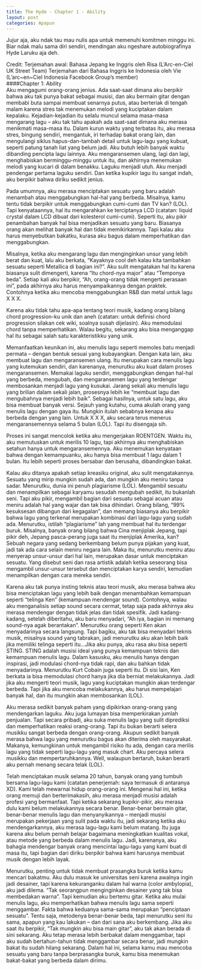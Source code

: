 ```yaml
---
title: The Hyde - Chapter 1 - Ability
layout: post
categories: Apapun
---
```


Jujur aja, aku ndak tau mau nulis apa untuk memenuhi komitmen minggu ini. Biar ndak malu sama diri sendiri, mendingan aku ngeshare autobiografinya Hyde Laruku aja deh.

Credit:
Terjemahan awal: Bahasa Jepang ke Inggris oleh Risa (L’Arc-en-Ciel UK Street Team)
Terjemahan dari Bahasa Inggris ke Indonesia oleh Vie (L’arc~en~Ciel Indonesia Facebook Group’s member)
<br> 
####Chapter 1: Ability
<br>
Aku mengagumi orang-orang jenius. Ada saat-saat dimana aku berpikir bahwa aku tak punya bakat sebagai musisi, dan aku bermain gitar dengan membabi buta sampai membuat senarnya putus, atau berteriak di tengah malam karena stres tak menemukan melodi yang kuciptakan dalam kepalaku. Kejadian-kejadian itu selalu muncul selama masa-masa mengarang lagu – aku tak tahu apakah ada saat-saat dimana aku merasa menikmati masa-masa itu. Dalam kurun waktu yang terbatas itu, aku merasa stres, bingung sendiri, mengantuk, iri terhadap bakat orang lain, dan mengulangi siklus hapus-dan-tambah detail untuk lagu-lagu yang kubuat, seperti patung tanah liat yang belum jadi. Aku butuh lebih banyak waktu dibanding pencipta lagu lainnya. Aku mengaransemen ulang, lagi dan lagi, menghabiskan berminggu-minggu untuk itu, dan akhirnya menemukan melodi yang kucari di dalam benakku. Laguku menjadi utuh. Aku menjadi pendengar pertama laguku sendiri. Dan ketika kupikir lagu itu sangat indah, aku berpikir bahwa diriku sedikit jenius.

Pada umumnya, aku merasa menciptakan sesuatu yang baru adalah menambah atau menggabungkan hal-hal yang berbeda. Misalnya, kamu tentu tidak berpikir untuk menggabungkan cumi-cumi dan TV kan? (LOL). Tapi kenyataannya, hal itu mengarahkan ke terciptanya LCD (catatan: liquid crystal dalam LCD dibuat dari kolesterol cumi-cumi). Seperti itu, aku pikir penambahan banyak hal bisa menjadikan sesuatu yang baru. Biasanya orang akan melihat banyak hal dan tidak memikirkannya. Tapi kalau aku harus menyebutkan bakatku, kurasa aku bagus dalam memperhatikan dan menggabungkan.

Misalnya, ketika aku mengarang lagu dan menginginkan unsur yang lebih berat dan kuat, lalu aku berkata, “Kayaknya cool deh kalau kita tambahkan sesuatu seperti Metallica di bagian ini?”. Aku sulit mengatakan hal itu karena biasanya sulit dimengerti, karena “Itu chord-nya major” atau “Temponya beda”. Setiap kali aku berpikir, “Ah, orang-orang tidak mengerti perasaan ini”, pada akhirnya aku harus menyampaikannya dengan praktek. Contohnya ketika aku mencoba menggabungkan R&B dan metal untuk lagu X X X.

Karena aku tidak tahu apa-apa tentang teori musik, kadang orang bilang chord progression-ku unik dan aneh (catatan: untuk definisi chord progression silakan cek wiki, soalnya susah dijelasin). Aku memodulasi chord tanpa memperhatikan. Walau begitu, sekarang aku bisa menganggap hal itu sebagai salah satu karakteristikku yang unik.

Memanfaatkan keunikan ini, aku menulis lagu seperti memoles batu menjadi permata – dengan bentuk sesuai yang kubayangkan. Dengan kata lain, aku membuat lagu dan mengaransemen ulang. Itu merupakan cara menulis lagu yang kutemukan sendiri, dan karenanya, menurutku aku kuat dalam proses mengaransemen. Memakai laguku sendiri, menggabungkan dengan hal-hal yang berbeda, mengubah, dan mengaransemen lagu yang terdengar membosankan menjadi lagu yang kusukai. Jarang sekali aku menulis lagu yang brilian dalam sekali jalan, prosesnya lebih ke “membuat lagu dan mengubahnya menjadi lebih baik”. Sebagai hasilnya, untuk satu lagu, aku bisa membuat banyak versi. Sejauh yang kutahu, cuma akulah orang yang menulis lagu dengan gaya itu. Mungkin itulah sebabnya kenapa aku berbeda dengan yang lain. Untuk X X X, aku secara terus menerus mengaransemennya selama 5 bulan (LOL). Tapi itu disengaja sih.

Proses ini sangat mencolok ketika aku mengerjakan ROENTGEN. Waktu itu, aku memutuskan untuk merilis 10 lagu, tapi akhirnya aku menghabiskan setahun hanya untuk mengaransemennya. Aku menemukan kenyataan bahwa dengan kemampuanku, aku hanya bisa membuat 1 lagu dalam 1 bulan. Itu lebih seperti proses bersabar dan berusaha, dibandingkan bakat.

Kalau aku ditanya apakah setiap kreasiku original, aku sulit mengatakannya. Sesuatu yang mirip mungkin sudah ada, dan mungkin aku meniru tanpa sadar. Menurutku, dunia ini penuh plagiarisme (LOL). Mengambil sesuatu dan menampilkan sebagai karyamu sesudah mengubah sedikit, itu bukanlah seni. Tapi aku pikir, mengambil bagian dari sesuatu sebagai acuan atau meniru adalah hal yang wajar dan tak bisa dihindari. Orang bilang, “99% kesuksesan dibangun dari kegagalan”, dan memang biasanya aku berpikir bahwa lagu yang terkenal merupakan kombinasi dari lagu-lagu yang sudah ada. Menurutku, istilah “plagiarisme” lah yang membuat hal itu terdengar buruk. Misalnya, banyak orang bilang bahwa Cina menjiplak Jepang, tapi pikir deh, Jepang pasca-perang juga saat itu menjiplak Amerika, kan? Sebuah negara yang sedang berkembang belum punya pijakan yang kuat, jadi tak ada cara selain meniru negara lain. Maka itu, menurutku meniru atau menyerap unsur-unsur dari hal lain, merupakan dasar untuk menciptakan sesuatu. Yang disebut seni dan rasa artistik adalah ketika seseorang bisa mengambil unsur-unsur tersebut dan menciptakan karya sendiri, kemudian menampilkan dengan cara mereka sendiri.

Karena aku tak punya insting teknis atau teori musik, aku merasa bahwa aku bisa menciptakan lagu yang lebih baik dengan menambahkan kemampuan seperti “telinga Ken” (kemampuan mendengar sound). Contohnya, walau aku menganalisis setiap sound secara cermat, tetap saja pada akhirnya aku merasa mendengar dengan tidak jelas dan tidak spesifik. Jadi kadang-kadang, setelah diberitahu, aku baru menyadari, “Ah iya, bagian ini memang sound-nya agak berantakan”. Menurutku orang seperti Ken akan menyadarinya secara langsung. Tapi bagiku, aku tak bisa menyadari teknis musik, misalnya sound yang tabrakan, jadi menurutku aku akan lebih baik jika memiliki telinga seperti itu…Jika aku punya, aku rasa aku bisa seperti STING. STING adalah musisi ideal yang punya kemampuan teknis dan kemampuan menulis lagu. Dalam kasusku, aku menulis hanya dengan inspirasi, jadi modulasi chord-nya tidak rapi, dan aku bahkan tidak menyadarinya. Menurutku Kurt Cobain juga seperti itu. Di sisi lain, Ken berkata ia bisa memodulasi chord hanya jika dia berniat melakukannya. Jadi jika aku mengerti teori musik, lagu yang kuciptakan mungkin akan terdengar berbeda. Tapi jika aku mencoba melakukannya, aku harus mempelajari banyak hal, dan itu mungkin akan membosankan (LOL).

Aku merasa sedikit banyak paham yang dipikirkan orang-orang yang mendengarkan laguku. Aku juga lumayan bisa memperkirakan jumlah penjualan. Tapi secara pribadi, aku suka menulis lagu yang sulit diprediksi dan memperhatikan reaksi orang-orang. Tapi itu bukan berarti selera musikku sangat berbeda dengan orang-orang. Akupun sedikit banyak merasa bahwa lagu yang menurutku bagus akan diterima oleh masyarakat. Makanya, kemungkinan untuk mengambil risiko itu ada, dengan cara merilis lagu yang tidak seperti lagu-lagu yang masuk chart. Aku percaya selera musikku dan mempertaruhkannya. Well, walaupun bertaruh, bukan berarti aku pernah menang secara telak (LOL).

Telah menciptakan musik selama 20 tahun, banyak orang yang tumbuh bersama lagu-lagu kami (catatan penerjemah: saya termasuk di antaranya XD). Kami telah mewarnai hidup orang-orang ini. Mengenai hal ini, ketika orang memuji dan berterimakasih, aku merasa menjadi musisi adalah profesi yang bermanfaat. Tapi ketika sekarang kupikir-pikir, aku merasa dulu kami belum melakukannya secara benar. Benar-benar bermain gitar, benar-benar menulis lagu dan menyanyikannya – menjadi musisi merupakan pekerjaan yang sulit pada waktu itu, jadi sekarang ketika aku mendengarkannya, aku merasa lagu-lagu kami belum matang. Itu juga karena aku belum pernah belajar bagaimana meningkatkan kualitas vokal, atau metode yang berbeda dalam menulis lagu. Jadi, karenanya, aku bahagia mendengar banyak orang mencintai lagu-lagu yang kami buat di masa itu, tapi bagian dari diriku berpikir bahwa kami harusnya membuat musik dengan lebih layak.

Menurutku, penting untuk tidak membuat prasangka buruk ketika kamu mencari bakatmu. Aku dulu masuk ke universitas seni karena awalnya ingin jadi desainer, tapi karena kekuranganku dalam hal warna (color ambylopia), aku jadi dilema. “Tak seorangpun menginginkan desainer yang tak bisa membedakan warna”. Tapi kemudian aku bertemu gitar. Ketika aku mulai menulis lagu, aku memperhatikan bahwa menulis lagu sama seperti menggambar. Fakta bahwa keduanya sama-sama merupakan “penciptaan sesuatu”. Tentu saja, metodenya benar-benar beda, tapi menurutku seni itu sama, apapun yang kau lakukan – dan dari sana aku berkembang. Jika aku saat itu berpikir, “Tak mungkin aku bisa main gitar”, aku tak akan berada di sini sekarang. Aku tetap merasa lebih berbakat dalam menggambar, tapi aku sudah bertahun-tahun tidak menggambar secara benar, jadi mungkin bakat itu sudah hilang sekarang. Dalam hal ini, selama kamu mau mencoba sesuatu yang baru tanpa berprasangka buruk, kamu bisa menemukan bakat-bakat yang berbeda dalam dirimu.